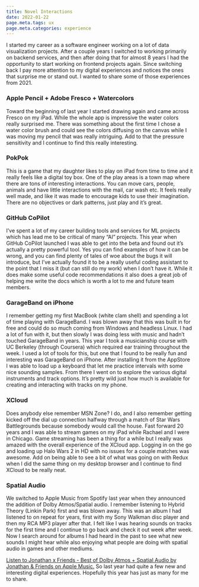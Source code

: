 ```yaml
---
title: Novel Interactions
date: 2022-01-22
page.meta.tags: ux
page.meta.categories: experience
---
```


I started my career as a software engineer working on a lot of data visualization projects. After a couple years I
switched to working primarily on backend services, and then after doing that for almost 8 years I had the opportunity to
start working on frontend projects again. Since switching back I pay more attention to my digital experiences and
notices the ones that surprise me or stand out. I wanted to share some of those experiences from 2021.

### Apple Pencil + Adobe Fresco + Watercolors

Toward the beginning of last year I started drawing again and came across Fresco on my iPad. While the whole app is
impressive the water colors really surprised me. There was something about the first time I chose a water color brush
and could see the colors diffusing on the canvas while I was moving my pencil that was really intriguing. Add to that
the pressure sensitivity and I continue to find this really interesting.

### PokPok

This is a game that my daughter likes to play on iPad from time to time and it really feels like a digital toy box. One
of the play areas is a town map where there are tons of interesting interactions. You can move cars, people, animals and
have little interactions with the mail, car wash etc. It feels really well made, and like it was made to encourage kids
to use their imagination. There are no objectives or dark patterns, just play and it’s great.

### GitHub CoPilot

I’ve spent a lot of my career building tools and services for ML projects which has lead me to be critical of many “AI”
projects. This year when GitHub CoPilot launched I was able to get into the beta and found out it’s actually a pretty
powerful tool. Yes you can find examples of how it can be wrong, and you can find plenty of tales of woe about the bugs
it will introduce, but I’ve actually found it to be a really useful coding assistant to the point that I miss it (but
can still do my work) when I don’t have it. While it does make some useful code recommendations it also does a great job
of helping me write the docs which is worth a lot to me and future team members.

### GarageBand on iPhone

I remember getting my first MacBook (white clam shell) and spending a lot of time playing with GarageBand. I was blown
away that this was built in for free and could do so much coming from Windows and headless Linux. I had a lot of fun
with it, but then slowly I was doing less with music and hadn’t touched GarageBand in years. This year I took a
musicianship course with UC Berkeley (through Coursera) which required ear training throughout the week. I used a lot of
tools for this, but one that I found to be really fun and interesting was GarageBand on iPhone. After installing it from
the AppStore I was able to load up a keyboard that let me practice intervals with some nice sounding samples. From there
I went on to explore the various digital instruments and track options. It’s pretty wild just how much is available for
creating and interacting with tracks on my phone.

### XCloud

Does anybody else remember MSN Zone? I do, and I also remember getting kicked off the dial up connection halfway through
a match of Star Wars Battlegrounds because somebody would call the house. Fast forward 20 years and I was able to stream
games on my iPad while Rachael and I were in Chicago. Game streaming has been a thing for a while but I really was
amazed with the overall experience of the XCloud app. Logging in on the go and loading up Halo Wars 2 in HD with no
issues for a couple matches was awesome. Add on being able to see a bit of what was going on with Redux when I did the
same thing on my desktop browser and I continue to find XCloud to be really neat.

### Spatial Audio

We switched to Apple Music from Spotify last year when they announced the addition of Dolby Atmos/Spatial audio. I
remember listening to Hybrid Theory (Linkin Park) first and was blown away. This was an album I had listened to on
repeat for years, first with my Sony Walkman disc player and then my RCA MP3 player after that. I felt like I was
hearing sounds on tracks for the first time and I continue to go back and check it out week after week. Now I search
around for albums I had heard in the past to see what new sounds I might hear while also enjoying what people are doing
with spatial audio in games and other mediums.

[Listen to Jonathan x Friends - Best of Dolby Atmos + Spatial Audio by Jonathan & Friends on Apple Music.](%22https://music.apple.com/us/playlist/jonathan-x-friends-best-of-dolby-atmos-spatial-audio/pl.69e109bfed3148fc9b3b1f70bdb96d33%22)
So last year had quite a few new and interesting digital experiences. Hopefully this year has just as many for me to
share.

